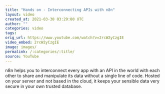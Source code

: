 ```yaml
---
title: "Hands on - Interconnecting APIs with n8n"
layout: video
created_at: 2021-03-30 03:29:00 UTC
author: ""
categories: video
tags: 
orig_url: https://www.youtube.com/watch?v=2rcW2yCzgIE
video_embed: 2rcW2yCzgIE
image: images/
permalink: /:categories/:title/
source: YouTube
---
```

n8n helps you to interconnect every app with an API in the world with each other to share and manipulate its data without a single line of code. Hosted on your server and not based in the cloud, it keeps your sensible data very secure in your own trusted database.